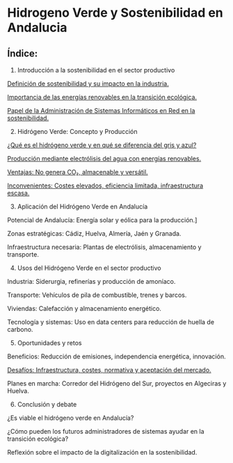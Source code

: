 # Hidrogeno Verde y Sostenibilidad en Andalucia
## Índice: 
1. Introducción a la sostenibilidad en el sector productivo

[Definición de sostenibilidad y su impacto en la industria.](1_1.md)

[Importancia de las energías renovables en la transición ecológica.](1_2.md)

[Papel de la Administración de Sistemas Informáticos en Red en la sostenibilidad.](1_3.md)

2. Hidrógeno Verde: Concepto y Producción

[¿Qué es el hidrógeno verde y en qué se diferencia del gris y azul?](2_1.md)

[Producción mediante electrólisis del agua con energías renovables.](2_2.md)

[Ventajas: No genera CO₂, almacenable y versátil.](2_3.md)

[Inconvenientes: Costes elevados, eficiencia limitada, infraestructura escasa.](2_4.md)

3. Aplicación del Hidrógeno Verde en Andalucía

Potencial de Andalucía: Energía solar y eólica para la producción.]

Zonas estratégicas: Cádiz, Huelva, Almería, Jaén y Granada.

Infraestructura necesaria: Plantas de electrólisis, almacenamiento y transporte.

4. Usos del Hidrógeno Verde en el sector productivo

Industria: Siderurgia, refinerías y producción de amoníaco.

Transporte: Vehículos de pila de combustible, trenes y barcos.

Viviendas: Calefacción y almacenamiento energético.

Tecnología y sistemas: Uso en data centers para reducción de huella de carbono.

5. Oportunidades y retos

Beneficios: Reducción de emisiones, independencia energética, innovación.

[Desafíos: Infraestructura, costes, normativa y aceptación del mercado.](5.2.md)

Planes en marcha: Corredor del Hidrógeno del Sur, proyectos en Algeciras y Huelva.

6. Conclusión y debate

¿Es viable el hidrógeno verde en Andalucía?

¿Cómo pueden los futuros administradores de sistemas ayudar en la transición ecológica?

Reflexión sobre el impacto de la digitalización en la sostenibilidad.
